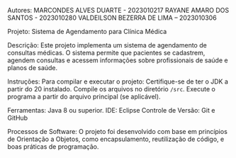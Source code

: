 Autores:
MARCONDES ALVES DUARTE - 2023010217
RAYANE AMARO DOS SANTOS - 2023010280
VALDEILSON BEZERRA DE LIMA – 2023010306

Projeto: Sistema de Agendamento para Clínica Médica 

Descrição: 
Este projeto implementa um sistema de agendamento de consultas médicas. O sistema permite que pacientes se cadastrem, agendem consultas e acessem informações sobre profissionais de saúde e planos de saúde. 

Instruções:
Para compilar e executar o projeto: 
Certifique-se de ter o JDK a partir do 20 instalado. 
Compile os arquivos no diretório `/src`. 
Execute o programa a partir do arquivo principal (se aplicável).

Ferramentas: 
Java 8 ou superior.
IDE: Eclipse 
Controle de Versão: Git e GitHub 

Processos de Software:
O projeto foi desenvolvido com base em princípios de Orientação a Objetos, como encapsulamento, reutilização de código, e boas práticas de programação. 


